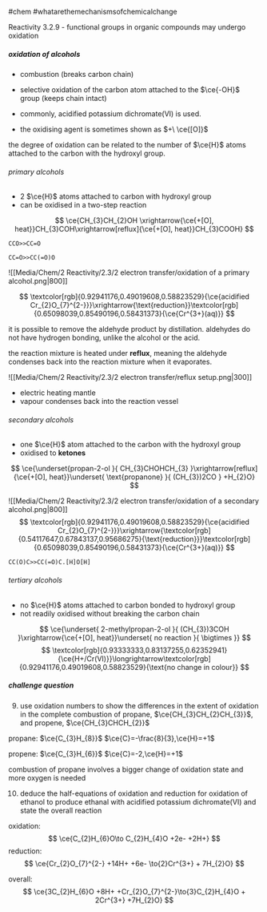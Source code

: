 #chem #whatarethemechanismsofchemicalchange 

Reactivity 3.2.9 - functional groups in organic compounds may undergo oxidation

##### oxidation of alcohols
- combustion (breaks carbon chain)
- selective oxidation of the carbon atom attached to the $\ce{-OH}$ group (keeps chain intact)

- commonly, acidified potassium dichromate(VI) is used.
- the oxidising agent is sometimes shown as $+\ \ce{[O]}$

the degree of oxidation can be related to the number of $\ce{H}$ atoms attached to the carbon with the hydroxyl group.

###### primary alcohols
- 2 $\ce{H}$ atoms attached to carbon with hydroxyl group
- can be oxidised in a two-step reaction

$$
\ce{CH_{3}CH_{2}OH \xrightarrow{\ce{+[O], heat}}CH_{3}COH\xrightarrow[reflux]{\ce{+[O], heat}}CH_{3}COOH}
$$
```smiles
CCO>>CC=O
```

```smiles
CC=O>>CC(=O)O
```
![[Media/Chem/2 Reactivity/2.3/2 electron transfer/oxidation of a primary alcohol.png|800]]

$$
\textcolor[rgb]{0.92941176,0.49019608,0.58823529}{\ce{acidified Cr_{2}O_{7}^{2-}}}\xrightarrow{\text{reduction}}\textcolor[rgb]{0.65098039,0.85490196,0.58431373}{\ce{Cr^{3+}(aq)}}
$$

it is possible to remove the aldehyde product by distillation. aldehydes do not have hydrogen bonding, unlike the alcohol or the acid.

the reaction mixture is heated under **reflux**, meaning the aldehyde condenses back into the reaction mixture when it evaporates.

![[Media/Chem/2 Reactivity/2.3/2 electron transfer/reflux setup.png|300]]
- electric heating mantle
- vapour condenses back into the reaction vessel

###### secondary alcohols
- one $\ce{H}$ atom attached to the carbon with the hydroxyl group
- oxidised to **ketones**

$$
\ce{\underset{propan-2-ol }{ CH_{3}CHOHCH_{3} }\xrightarrow[reflux]{\ce{+[O], heat}}\underset{ \text{propanone} }{ (CH_{3})2CO } +H_{2}O}
$$

![[Media/Chem/2 Reactivity/2.3/2 electron transfer/oxidation of a secondary alcohol.png|800]]
$$
\textcolor[rgb]{0.92941176,0.49019608,0.58823529}{\ce{acidified Cr_{2}O_{7}^{2-}}}\xrightarrow{\textcolor[rgb]{0.54117647,0.67843137,0.95686275}{\text{reduction}}}\textcolor[rgb]{0.65098039,0.85490196,0.58431373}{\ce{Cr^{3+}(aq)}}
$$
```smiles
CC(O)C>>CC(=O)C.[H]O[H]
```
###### tertiary alcohols
- no $\ce{H}$ atoms attached to carbon bonded to hydroxyl group
- not readily oxidised without breaking the carbon chain

$$
\ce{\underset{ 2-methylpropan-2-ol }{ (CH_{3})3COH }\xrightarrow{\ce{+[O], heat}}\underset{ no reaction }{ \bigtimes }}
$$
$$
\textcolor[rgb]{0.93333333,0.83137255,0.62352941}{\ce{H+/Cr(VI)}}\longrightarrow\textcolor[rgb]{0.92941176,0.49019608,0.58823529}{\text{no change in colour}}
$$

##### challenge question
9. use oxidation numbers to show the differences in the extent of oxidation in the complete combustion of propane, $\ce{CH_{3}CH_{2}CH_{3}}$, and propene, $\ce{CH_{3}CHCH_{2}}$

propane: $\ce{C_{3}H_{8}}$
$\ce{C}=-\frac{8}{3},\ce{H}=+1$

propene: $\ce{C_{3}H_{6}}$
$\ce{C}=-2,\ce{H}=+1$

combustion of propane involves a bigger change of oxidation state and more oxygen is needed

10. deduce the half-equations of oxidation and reduction for oxidation of ethanol to produce ethanal with acidified potassium dichromate(VI) and state the overall reaction

oxidation:
$$
\ce{C_{2}H_{6}O\to C_{2}H_{4}O +2e- +2H+}
$$
reduction:
$$
\ce{Cr_{2}O_{7}^{2-} +14H+ +6e- \to{2}Cr^{3+} + 7H_{2}O}
$$

overall:
$$
\ce{3C_{2}H_{6}O +8H+ +Cr_{2}O_{7}^{2-}\to{3}C_{2}H_{4}O + 2Cr^{3+} +7H_{2}O}
$$

